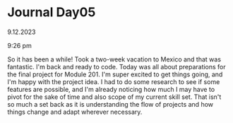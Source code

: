 # Journal Day05

9.12.2023

9:26 pm

So it has been a while! Took a two-week vacation to Mexico and that was fantastic. I'm back and ready to code. Today was all about preparations for the final project for Module 201. I'm super excited to get things going, and I'm happy with the project idea. I had to do some research to see if some features are possible, and I'm already noticing how much I may have to pivot for the sake of time and also scope of my current skill set. That isn't so much a set back as it is understanding the flow of projects and how things change and adapt wherever necessary.
